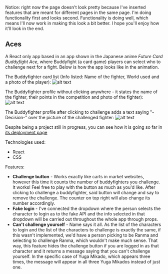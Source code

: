 Notice: right now the page doesn't look pretty because I've inserted features that are meant for different pages in the same page. I'm doing functionality first and looks second. Functionality is doing well, which means I'll now work in making this look a bit better. I hope you'll enjoy how it'll look in the end.

## Aces

A React only app based in an app shown in the Japanese anime *Future Card Buddyfight Ace*, where Buddyfight (a card game) players can select who to challenge next for a fight. Below is how the app looks like in the animation.

The Buddyfighter card list (Info listed: Name of the fighter, World used and a photo of the player):
![alt text](https://i.imgur.com/Eg55ThA.png "")

The Buddyfighter profile without clicking anywhere - it states the name of the fighter, their points in the competition and photo of the fighter):
![alt text](https://i.imgur.com/jAD3eau.png "")

The Buddyfighter profile after clicking to challenge adds a text saying "-Decision-" over the picture of the challenged fighter:
![alt text](https://i.imgur.com/JbktIj8.png "")


Despite being a project still in progress, you can see how it is going so far in [its deployment page](https://buddyaces.netlify.app/)

Technologies used:
* React
* CSS

Features:
* **Challenge button** - Works exactly like carts in market websites, however this time it counts the number of buddyfighters you challenge. It works! Feel free to play with the button as much as you'd like. After clicking to challenge a buddyfighter, said button will change and say to remove the challenge. The counter on top right will also change its number accordingly.
* **Fake login** - I've connected the dropdown where the person selects the character to login as to the fake API and the info selected in that dropdown will be carried out throughout the whole app through props.
* **Can't challenge yourself** - Name says it all. As the list of the characters to login and the list of the characters to challenge is exactly the same, if this wasn't implemented, we'd have a person picking to be Ranma and selecting to challenge Ranma, which wouldn't make much sense. That way, this feature hides the challenge button if you are logged in as that character and it returns a message saying that you can't challenge yourself. In the specific case of Yuga Mikado, which appears three times, the message will appear in all three Yuga Mikados instead of just one.
